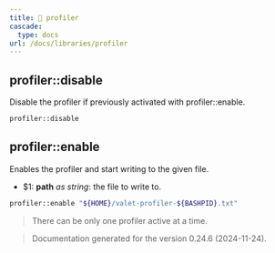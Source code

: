 ```yaml
---
title: 📂 profiler
cascade:
  type: docs
url: /docs/libraries/profiler
---
```


## profiler::disable

Disable the profiler if previously activated with profiler::enable.

```bash
profiler::disable
```


## profiler::enable

Enables the profiler and start writing to the given file.

- $1: **path** _as string_:
      the file to write to.

```bash
profiler::enable "${HOME}/valet-profiler-${BASHPID}.txt"
```

> There can be only one profiler active at a time.




> Documentation generated for the version 0.24.6 (2024-11-24).
